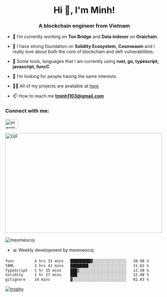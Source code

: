 <h1 align="center">Hi 👋, I'm Minh!</h1>
<h3 align="center">A blockchain engineer from Vietnam</h3>

- 🌱 I’m currently working on **Ton Bridge** and **Data indexer** on **Oraichain**.

- 📖 I have strong foundation on **Solidity Ecosystem**, **Cosmwasm** and I really love about both the core of blockchain and defi vulnerabilities.

- 💬 Some tools, languages that I am currently using **rust, go, typescript, javascript, funcC**

- 🤝 I’m looking for people having the same interests.

- 👨‍💻 All of my projects are available at [here](https://github.com/meomeocoj?tab=repositories)

- 📫 How to reach me **tminh1103@gmail.com**


<h3 align="left">Connect with me:</h3>
<p align="left">
<a href="https://www.linkedin.com/in/meomeocoj/" target="blank"><img align="center" src="https://raw.githubusercontent.com/rahuldkjain/github-profile-readme-generator/master/src/images/icons/Social/linked-in-alt.svg" alt="meomeocoj" height="30" width="40" /></a>
</p>
<img align="center" alt="GIF" src="https://media.giphy.com/media/v1.Y2lkPTc5MGI3NjExaGx2OTI2N240MnFxdWYxZmY5NHJwaDI4MmQ0MTl6bHY5cmsxNm90OSZlcD12MV9pbnRlcm5hbF9naWZfYnlfaWQmY3Q9Zw/lQJNunHwZ32RGilGRO/giphy.gif" width="500" height="320" />

<p><img align="center" src="https://github-readme-stats.vercel.app/api/top-langs?username=meomeocoj&show_icons=true&locale=en&layout=compact" alt="meomeocoj" /></p>

- 📊 Weekly development by meomeocoj:
<!--START_SECTION:waka-->

```txt
func         4 hrs 33 mins   █████████▓░░░░░░░░░░░░░░░   38.98 %
YAML         3 hrs 41 mins   ████████░░░░░░░░░░░░░░░░░   31.62 %
TypeScript   1 hr 35 mins    ███▒░░░░░░░░░░░░░░░░░░░░░   13.58 %
Solidity     1 hr 27 mins    ███░░░░░░░░░░░░░░░░░░░░░░   12.48 %
gitignore    14 mins         ▓░░░░░░░░░░░░░░░░░░░░░░░░   02.03 %
```

<!--END_SECTION:waka-->


[![trophy](https://github-profile-trophy.vercel.app/?username=meomeocoj&theme=onedark)]()
